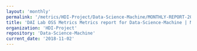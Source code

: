 ```yaml
---
layout: 'monthly'
permalink: '/metrics/HDI-Project/Data-Science-Machine/MONTHLY-REPORT-2018-11-02/'
title: 'DAI Lab OSS Metrics Metrics report for Data-Science-Machine | MONTHLY-REPORT-2018-11-02'
organization: 'HDI-Project'
repository: 'Data-Science-Machine'
current_date: '2018-11-02'
---
```

